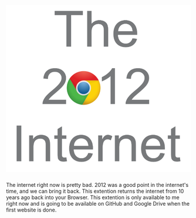 # ![ScreenShot](smallerthe2012internetchromelogo.png)
The internet right now is pretty bad. 2012 was a good point in the internet's time, and we can bring it back. This extention returns the internet from 10 years ago back into your Browser.
This extention is only available to me right now and is going to be available on GitHub and Google Drive when the first website is done.
